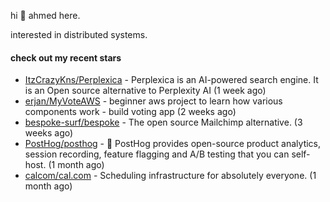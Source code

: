 hi 👋 ahmed here.

interested in distributed systems.

#### check out my recent stars

- [ItzCrazyKns/Perplexica](https://github.com/ItzCrazyKns/Perplexica) - Perplexica is an AI-powered search engine. It is an Open source alternative to Perplexity AI (1 week ago)
- [erjan/MyVoteAWS](https://github.com/erjan/MyVoteAWS) - beginner aws project to learn how various components work - build voting app  (2 weeks ago)
- [bespoke-surf/bespoke](https://github.com/bespoke-surf/bespoke) - The open source Mailchimp alternative. (3 weeks ago)
- [PostHog/posthog](https://github.com/PostHog/posthog) - 🦔 PostHog provides open-source product analytics, session recording, feature flagging and A/B testing that you can self-host. (1 month ago)
- [calcom/cal.com](https://github.com/calcom/cal.com) - Scheduling infrastructure for absolutely everyone. (1 month ago)

